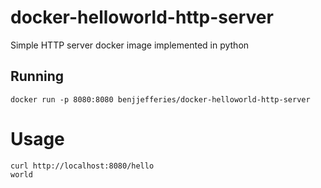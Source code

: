 # docker-helloworld-http-server
Simple HTTP server docker image implemented in python

## Running

```
docker run -p 8080:8080 benjjefferies/docker-helloworld-http-server
```

# Usage

```
curl http://localhost:8080/hello 
world
```
